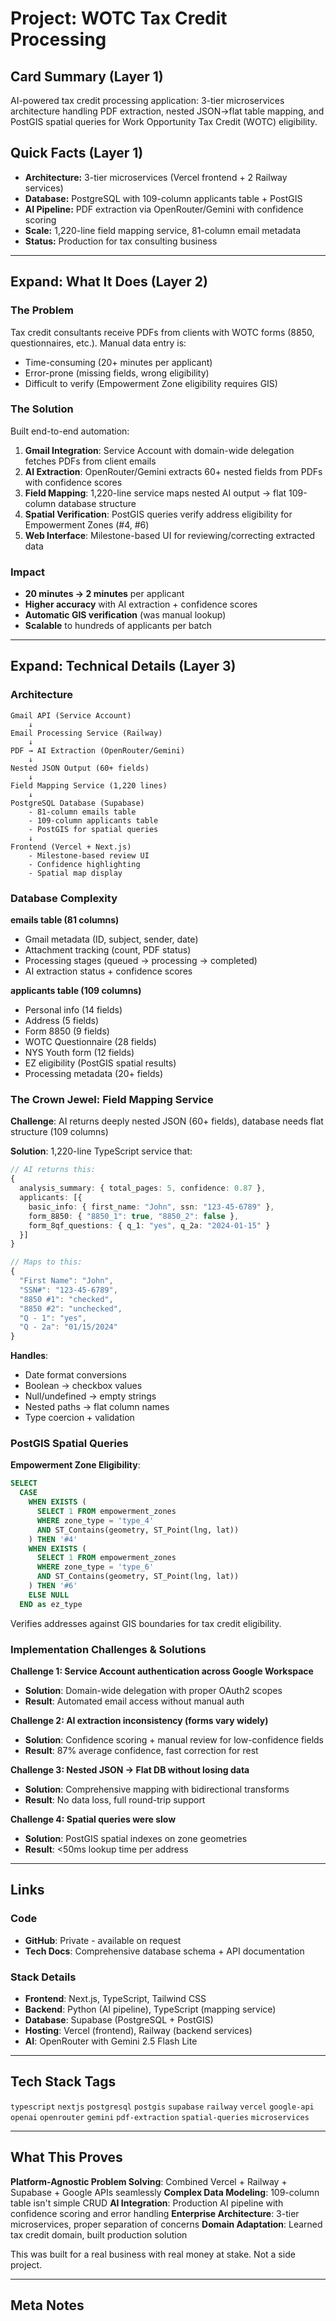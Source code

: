 # Project: WOTC Tax Credit Processing

## Card Summary (Layer 1)
AI-powered tax credit processing application: 3-tier microservices architecture handling PDF extraction, nested JSON→flat table mapping, and PostGIS spatial queries for Work Opportunity Tax Credit (WOTC) eligibility.

## Quick Facts (Layer 1)
- **Architecture:** 3-tier microservices (Vercel frontend + 2 Railway services)
- **Database:** PostgreSQL with 109-column applicants table + PostGIS
- **AI Pipeline:** PDF extraction via OpenRouter/Gemini with confidence scoring
- **Scale:** 1,220-line field mapping service, 81-column email metadata
- **Status:** Production for tax consulting business

---

## Expand: What It Does (Layer 2)

### The Problem
Tax credit consultants receive PDFs from clients with WOTC forms (8850, questionnaires, etc.). Manual data entry is:
- Time-consuming (20+ minutes per applicant)
- Error-prone (missing fields, wrong eligibility)
- Difficult to verify (Empowerment Zone eligibility requires GIS)

### The Solution
Built end-to-end automation:

1. **Gmail Integration**: Service Account with domain-wide delegation fetches PDFs from client emails
2. **AI Extraction**: OpenRouter/Gemini extracts 60+ nested fields from PDFs with confidence scores
3. **Field Mapping**: 1,220-line service maps nested AI output → flat 109-column database structure
4. **Spatial Verification**: PostGIS queries verify address eligibility for Empowerment Zones (#4, #6)
5. **Web Interface**: Milestone-based UI for reviewing/correcting extracted data

### Impact
- **20 minutes → 2 minutes** per applicant
- **Higher accuracy** with AI extraction + confidence scores
- **Automatic GIS verification** (was manual lookup)
- **Scalable** to hundreds of applicants per batch

---

## Expand: Technical Details (Layer 3)

### Architecture

```
Gmail API (Service Account)
    ↓
Email Processing Service (Railway)
    ↓
PDF → AI Extraction (OpenRouter/Gemini)
    ↓
Nested JSON Output (60+ fields)
    ↓
Field Mapping Service (1,220 lines)
    ↓
PostgreSQL Database (Supabase)
    - 81-column emails table
    - 109-column applicants table
    - PostGIS for spatial queries
    ↓
Frontend (Vercel + Next.js)
    - Milestone-based review UI
    - Confidence highlighting
    - Spatial map display
```

### Database Complexity

**emails table (81 columns)**
- Gmail metadata (ID, subject, sender, date)
- Attachment tracking (count, PDF status)
- Processing stages (queued → processing → completed)
- AI extraction status + confidence scores

**applicants table (109 columns)**
- Personal info (14 fields)
- Address (5 fields)
- Form 8850 (9 fields)
- WOTC Questionnaire (28 fields)
- NYS Youth form (12 fields)
- EZ eligibility (PostGIS spatial results)
- Processing metadata (20+ fields)

### The Crown Jewel: Field Mapping Service

**Challenge**: AI returns deeply nested JSON (60+ fields), database needs flat structure (109 columns)

**Solution**: 1,220-line TypeScript service that:

```typescript
// AI returns this:
{
  analysis_summary: { total_pages: 5, confidence: 0.87 },
  applicants: [{
    basic_info: { first_name: "John", ssn: "123-45-6789" },
    form_8850: { "8850_1": true, "8850_2": false },
    form_8qf_questions: { q_1: "yes", q_2a: "2024-01-15" }
  }]
}

// Maps to this:
{
  "First Name": "John",
  "SSN#": "123-45-6789",
  "8850 #1": "checked",
  "8850 #2": "unchecked",
  "Q - 1": "yes",
  "Q - 2a": "01/15/2024"
}
```

**Handles**:
- Date format conversions
- Boolean → checkbox values
- Null/undefined → empty strings
- Nested paths → flat column names
- Type coercion + validation

### PostGIS Spatial Queries

**Empowerment Zone Eligibility**:
```sql
SELECT
  CASE
    WHEN EXISTS (
      SELECT 1 FROM empowerment_zones
      WHERE zone_type = 'type_4'
      AND ST_Contains(geometry, ST_Point(lng, lat))
    ) THEN '#4'
    WHEN EXISTS (
      SELECT 1 FROM empowerment_zones
      WHERE zone_type = 'type_6'
      AND ST_Contains(geometry, ST_Point(lng, lat))
    ) THEN '#6'
    ELSE NULL
  END as ez_type
```

Verifies addresses against GIS boundaries for tax credit eligibility.

### Implementation Challenges & Solutions

**Challenge 1: Service Account authentication across Google Workspace**
- **Solution**: Domain-wide delegation with proper OAuth2 scopes
- **Result**: Automated email access without manual auth

**Challenge 2: AI extraction inconsistency (forms vary widely)**
- **Solution**: Confidence scoring + manual review for low-confidence fields
- **Result**: 87% average confidence, fast correction for rest

**Challenge 3: Nested JSON → Flat DB without losing data**
- **Solution**: Comprehensive mapping with bidirectional transforms
- **Result**: No data loss, full round-trip support

**Challenge 4: Spatial queries were slow**
- **Solution**: PostGIS spatial indexes on zone geometries
- **Result**: <50ms lookup time per address

---

## Links

### Code
- **GitHub**: Private - available on request
- **Tech Docs**: Comprehensive database schema + API documentation

### Stack Details
- **Frontend**: Next.js, TypeScript, Tailwind CSS
- **Backend**: Python (AI pipeline), TypeScript (mapping service)
- **Database**: Supabase (PostgreSQL + PostGIS)
- **Hosting**: Vercel (frontend), Railway (backend services)
- **AI**: OpenRouter with Gemini 2.5 Flash Lite

---

## Tech Stack Tags
`typescript` `nextjs` `postgresql` `postgis` `supabase` `railway` `vercel` `google-api` `openai` `openrouter` `gemini` `pdf-extraction` `spatial-queries` `microservices`

---

## What This Proves

**Platform-Agnostic Problem Solving**: Combined Vercel + Railway + Supabase + Google APIs seamlessly
**Complex Data Modeling**: 109-column table isn't simple CRUD
**AI Integration**: Production AI pipeline with confidence scoring and error handling
**Enterprise Architecture**: 3-tier microservices, proper separation of concerns
**Domain Adaptation**: Learned tax credit domain, built production solution

This was built for a real business with real money at stake. Not a side project.

---

## Meta Notes
<!-- This shows enterprise capability: microservices, complex DBs, production AI -->
<!-- Emphasize the 1,220-line mapping service - shows you handle complexity -->
<!-- The "real business" angle separates you from tutorial followers -->
